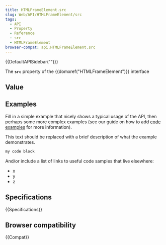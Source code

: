 ```yaml
---
title: HTMLFrameElement.src
slug: Web/API/HTMLFrameElement/src
tags:
  - API
  - Property
  - Reference
  - src
  - HTMLFrameElement
browser-compat: api.HTMLFrameElement.src
---
```

{{DefaultAPISidebar("")}}

The **`src`** property of the {{domxref("HTMLFrameElement")}} interface 

## Value



## Examples

Fill in a simple example that nicely shows a typical usage of the API, then perhaps some more complex examples (see our guide on how to add [code examples](/en-US/docs/MDN/Contribute/Structures/Code_examples) for more information).

This text should be replaced with a brief description of what the example demonstrates.

```js
my code block
```

And/or include a list of links to useful code samples that live elsewhere:

*   x
*   y
*   z

## Specifications

{{Specifications}}

## Browser compatibility

{{Compat}}


